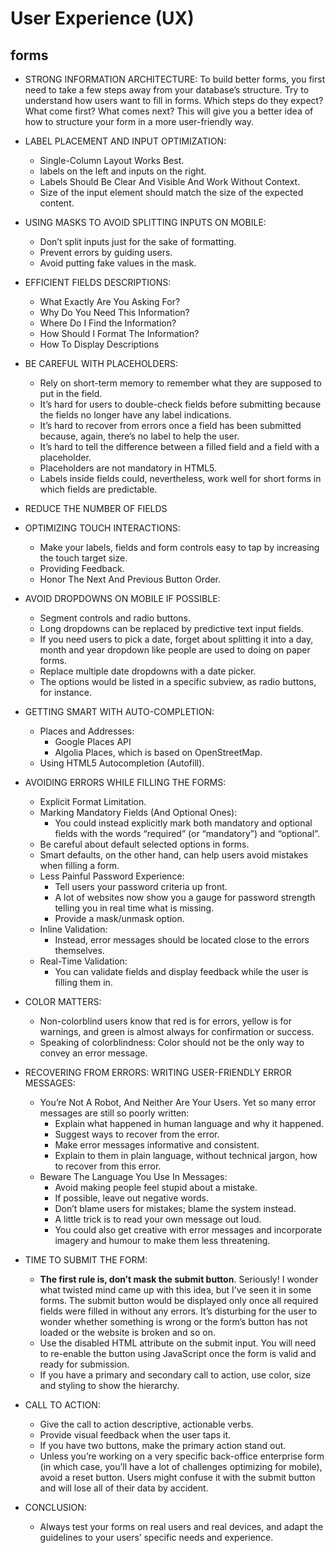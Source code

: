 # User Experience (UX)

## forms

- STRONG INFORMATION ARCHITECTURE: To build better forms, you first need to take a few steps away from your database’s structure. Try to understand how users want to fill in forms. Which steps do they expect? What come first? What comes next? This will give you a better idea of how to structure your form in a more user-friendly way.  

- LABEL PLACEMENT AND INPUT OPTIMIZATION:
  - Single-Column Layout Works Best.
  - labels on the left and inputs on the right.
  - Labels Should Be Clear And Visible And Work Without Context.
  - Size of the input element should match the size of the expected content.

- USING MASKS TO AVOID SPLITTING INPUTS ON MOBILE:
  - Don’t split inputs just for the sake of formatting.
  - Prevent errors by guiding users.
  - Avoid putting fake values in the mask.

- EFFICIENT FIELDS DESCRIPTIONS:
  - What Exactly Are You Asking For?
  - Why Do You Need This Information?
  - Where Do I Find the Information?
  - How Should I Format The Information?
  - How To Display Descriptions

- BE CAREFUL WITH PLACEHOLDERS:
  - Rely on short-term memory to remember what they are supposed to put in the field.
  - It’s hard for users to double-check fields before submitting because the fields no longer have any label indications.
  - It’s hard to recover from errors once a field has been submitted because, again, there’s no label to help the user.
  - It’s hard to tell the difference between a filled field and a field with a placeholder.
  - Placeholders are not mandatory in HTML5.
  - Labels inside fields could, nevertheless, work well for short forms in which fields are predictable.

- REDUCE THE NUMBER OF FIELDS  

- OPTIMIZING TOUCH INTERACTIONS:
  - Make your labels, fields and form controls easy to tap by increasing the touch target size.
  - Providing Feedback.
  - Honor The Next And Previous Button Order.

- AVOID DROPDOWNS ON MOBILE IF POSSIBLE:
  - Segment controls and radio buttons.
  - Long dropdowns can be replaced by predictive text input fields.
  - If you need users to pick a date, forget about splitting it into a day, month and year dropdown like people are used to doing on paper forms.
  - Replace multiple date dropdowns with a date picker.
  - The options would be listed in a specific subview, as radio buttons, for instance.  

- GETTING SMART WITH AUTO-COMPLETION:
  - Places and Addresses:
    - Google Places API
    - Algolia Places, which is based on OpenStreetMap.
  - Using HTML5 Autocompletion (Autofill).

- AVOIDING ERRORS WHILE FILLING THE FORMS:
  - Explicit Format Limitation.
  - Marking Mandatory Fields (And Optional Ones):
    - You could instead explicitly mark both mandatory and optional fields with the words “required” (or “mandatory”) and “optional”.
  - Be careful about default selected options in forms.
  - Smart defaults, on the other hand, can help users avoid mistakes when filling a form.
  - Less Painful Password Experience:
    - Tell users your password criteria up front.
    - A lot of websites now show you a gauge for password strength telling you in real time what is missing.
    - Provide a mask/unmask option.
  - Inline Validation:
    - Instead, error messages should be located close to the errors themselves.
  - Real-Time Validation:
    - You can validate fields and display feedback while the user is filling them in.

- COLOR MATTERS:
  - Non-colorblind users know that red is for errors, yellow is for warnings, and green is almost always for confirmation or success.
  - Speaking of colorblindness: Color should not be the only way to convey an error message.

- RECOVERING FROM ERRORS: WRITING USER-FRIENDLY ERROR MESSAGES:
  - You’re Not A Robot, And Neither Are Your Users. Yet so many error messages are still so poorly written:
    - Explain what happened in human language and why it happened.
    - Suggest ways to recover from the error.
    - Make error messages informative and consistent.
    - Explain to them in plain language, without technical jargon, how to recover from this error.
  - Beware The Language You Use In Messages:
    - Avoid making people feel stupid about a mistake.
    - If possible, leave out negative words.
    - Don’t blame users for mistakes; blame the system instead.
    - A little trick is to read your own message out loud.
    - You could also get creative with error messages and incorporate imagery and humour to make them less threatening.

- TIME TO SUBMIT THE FORM:
  - **The first rule is, don’t mask the submit button**. Seriously! I wonder what twisted mind came up with this idea, but I’ve seen it in some forms. The submit button would be displayed only once all required fields were filled in without any errors. It’s disturbing for the user to wonder whether something is wrong or the form’s button has not loaded or the website is broken and so on.
  - Use the disabled HTML attribute on the submit input. You will need to re-enable the button using JavaScript once the form is valid and ready for submission.
  - If you have a primary and secondary call to action, use color, size and styling to show the hierarchy.

- CALL TO ACTION:
  - Give the call to action descriptive, actionable verbs.
  - Provide visual feedback when the user taps it.
  - If you have two buttons, make the primary action stand out.
  - Unless you’re working on a very specific back-office enterprise form (in which case, you’ll have a lot of challenges optimizing for mobile), avoid a reset button. Users might confuse it with the submit button and will lose all of their data by accident.

- CONCLUSION:
  - Always test your forms on real users and real devices, and adapt the guidelines to your users’ specific needs and experience.
